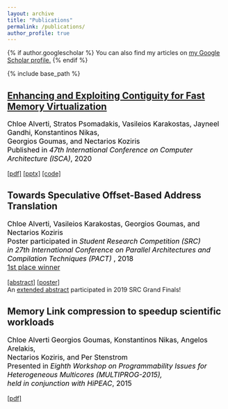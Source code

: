 ```yaml
---
layout: archive
title: "Publications"
permalink: /publications/
author_profile: true
---
```


{% if author.googlescholar %}
  You can also find my articles on <u><a href="{{author.googlescholar}}">my Google Scholar profile</a>.</u>
{% endif %}

{% include base_path %}

## [Enhancing and Exploiting Contiguity for Fast Memory Virtualization](/publications/isca2020-contiguity)

<p style="color:black;font-size:16px;"> Chloe Alverti, Stratos Psomadakis, Vasileios Karakostas, Jayneel Gandhi, 
Konstantinos Nikas,<br/>Georgios Goumas, and Nectarios Koziris
<br/>Published in <i>47th International Conference on Computer Architecture (ISCA)</i>, 2020 </p>

[[pdf]](https://cslab.ece.ntua.gr/~xalverti/papers/isca20_enhancing_and_exploiting_contiguity.pdf) [[pptx]](https://cslab.ece.ntua.gr/~xalverti/papers/isca20_enhancing_and_exploiting_contiguity.pptx) [[code]](www.github.com/cslab-ntua/contiguity-isca2020.git) 

## Towards Speculative Offset-Based Address Translation

<p style="color:black;font-size:16px;"> Chloe Alverti, Vasileios Karakostas, Georgios Goumas, and Nectarios Koziris
<br/>Poster participated in <i> Student Research Competition (SRC) <br/> in 27th International Conference on Parallel Architectures and Compilation Techniques (PACT) </i>, 2018<br/><a href='https://src.acm.org/winners/2019' color='black'> 1st place winner </a></p>

[[abstract]](https://cslab.ece.ntua.gr/~xalverti/papers/Pact_2018.pdf) [[poster]](https://cslab.ece.ntua.gr/~xalverti/papers/Pact2018_Poster.pdf)
<br/>
An [extended abstract](https://cslab.ece.ntua.gr/~xalverti/papers/SRC.pdf) participated in 2019 SRC Grand Finals!

## Memory Link compression to speedup scientific workloads
<p style="color:black;font-size:16px;"> Chloe Alverti Georgios Goumas, Konstantinos Nikas, Angelos Arelakis,
<br/> Nectarios Koziris, and Per Stenstrom
<br/>Presented in <i> Eighth Workshop on Programmability Issues for Heterogeneous Multicores (MULTIPROG-2015),
<br/> held in conjunction with HiPEAC</i>, 2015</p>

[[pdf]](http://research.ac.upc.edu/multiprog/multiprog2015/papers/multiprog-2015-5.pdf)
